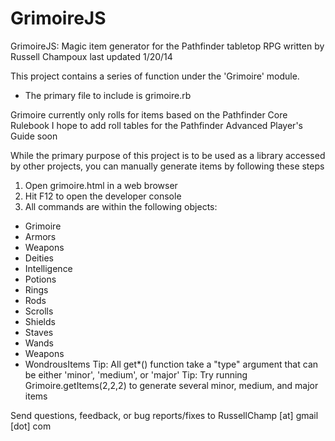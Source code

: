 GrimoireJS
========

GrimoireJS: Magic item generator for the Pathfinder tabletop RPG
written by Russell Champoux
last updated 1/20/14

This project contains a series of function under the 'Grimoire' module.
 * The primary file to include is grimoire.rb

Grimoire currently only rolls for items based on the Pathfinder Core Rulebook
I hope to add roll tables for the Pathfinder Advanced Player's Guide soon

While the primary purpose of this project is to be used as a library accessed by other projects, you can manually generate items by following these steps
 1. Open grimoire.html in a web browser
 2. Hit F12 to open the developer console
 3. All commands are within the following objects:
  * Grimoire
  * Armors
  * Weapons
  * Deities
  * Intelligence
  * Potions
  * Rings
  * Rods
  * Scrolls
  * Shields
  * Staves
  * Wands
  * Weapons
  * WondrousItems
Tip: All get*() function take a "type" argument that can be either 'minor', 'medium', or 'major'
Tip: Try running Grimoire.getItems(2,2,2) to generate several minor, medium, and major items

Send questions, feedback, or bug reports/fixes to RussellChamp [at] gmail [dot] com
 
